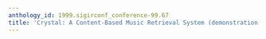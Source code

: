 ```yaml
---
anthology_id: 1999.sigirconf_conference-99.67
title: 'Crystal: A Content-Based Music Retrieval System (demonstration abstract)'
---
```

